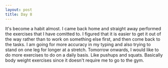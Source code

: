 ```yaml
---
layout: post
title: Day 8
---
```


It's become a habit almost. I came back home and straight away performed the exercises that I have comitted to. I figured that it is easier to get it out of the way rather than to work on something else first, and then come back to the tasks. I am going for more accuracy in my typing and also trying to stand on one leg for longer at a stretch. Tomorrow onwards, I would like to do more exercises to do on a daily basis. Like pushups and squats. Basically body weight exercises since it doesn't require me to go to the gym.
